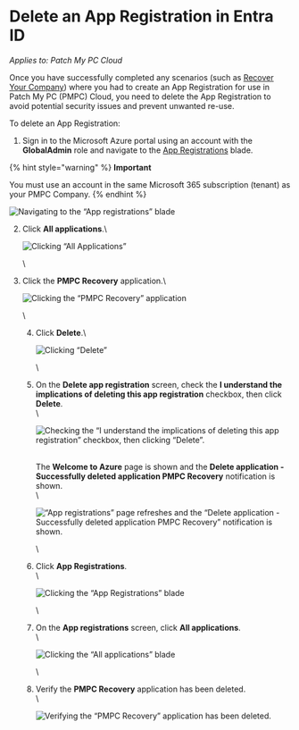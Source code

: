 # Delete an App Registration in Entra ID

_Applies to: Patch My PC Cloud_

Once you have successfully completed any scenarios (such as [Recover Your Company](../../cloud-administration/manage-your-cloud-company/recover-your-cloud-company.md)) where you had to create an App Registration for use in Patch My PC (PMPC) Cloud, you need to delete the App Registration to avoid potential security issues and prevent unwanted re-use.

To delete an App Registration:

1. Sign in to the Microsoft Azure portal using an account with the **GlobalAdmin** role and navigate to the [App Registrations](https://portal.azure.com/#view/Microsoft_AAD_RegisteredApps/ApplicationsListBlade) blade.

{% hint style="warning" %}
**Important**

You must use an account in the same Microsoft 365 subscription (tenant) as your PMPC Company.
{% endhint %}

![Navigating to the “App registrations” blade](../../../.gitbook/assets/image-\(1970\).png)

2.  Click **All applications**.\\

    ![Clicking “All Applications”](../../../.gitbook/assets/image-\(1971\).png)

    \\
3.  Click the **PMPC Recovery** application.\\

    ![Clicking the “PMPC Recovery” application](../../../.gitbook/assets/image-\(1972\).png)

    \\

    4.  Click **Delete**.\\

        ![Clicking “Delete”](../../../.gitbook/assets/image-\(1973\).png)

        \\
    5.  On the **Delete app registration** screen, check the **I understand the implications of deleting this app registration** checkbox, then click **Delete**.\
        \\

        ![Checking the “I understand the implications of deleting this app registration” checkbox, then clicking “Delete”.](../../../.gitbook/assets/image-\(1974\).png)

        \
        The **Welcome to Azure** page is shown and the **Delete application - Successfully deleted application PMPC Recovery** notification is shown.\
        \\

        ![“App registrations” page refreshes and the “Delete application - Successfully deleted application PMPC Recovery” notification is shown.](../../../.gitbook/assets/image-\(1975\).png)

        \\
    6.  Click **App Registrations**.\
        \\

        ![Clicking the “App Registrations” blade](../../../.gitbook/assets/image-\(1976\).png)

        \\
    7.  On the **App registrations** screen, click **All applications**.\
        \\

        ![Clicking the “All applications” blade](../../../.gitbook/assets/image-\(1977\).png)

        \\
    8.  Verify the **PMPC Recovery** application has been deleted.\
        \\

        ![Verifying the “PMPC Recovery” application has been deleted.](../../../.gitbook/assets/image-\(1978\).png)
